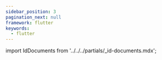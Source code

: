 ```yaml
---
sidebar_position: 3
pagination_next: null
framework: flutter
keywords:
  - flutter
---
```


import IdDocuments from '../../../partials/_id-documents.mdx';

<IdDocuments/>